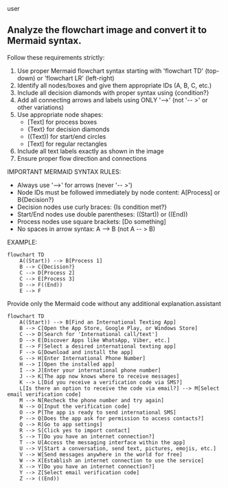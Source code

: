user

## Analyze the flowchart image and convert it to Mermaid syntax.

Follow these requirements strictly:

1. Use proper Mermaid flowchart syntax starting with 'flowchart TD' (top-down) or 'flowchart LR' (left-right)
2. Identify all nodes/boxes and give them appropriate IDs (A, B, C, etc.)
3. Include all decision diamonds with proper syntax using {condition?}
4. Add all connecting arrows and labels using ONLY '-->' (not '-- >' or other variations)
5. Use appropriate node shapes:
   - [Text] for process boxes
   - {Text} for decision diamonds  
   - ((Text)) for start/end circles
   - [Text] for regular rectangles
6. Include all text labels exactly as shown in the image
7. Ensure proper flow direction and connections

IMPORTANT MERMAID SYNTAX RULES:
- Always use '-->' for arrows (never '-- >')
- Node IDs must be followed immediately by node content: A[Process] or B{Decision?}
- Decision nodes use curly braces: {Is condition met?}
- Start/End nodes use double parentheses: ((Start)) or ((End))
- Process nodes use square brackets: [Do something]
- No spaces in arrow syntax: A --> B (not A -- > B)

EXAMPLE:
```mermaid
flowchart TD
    A((Start)) --> B[Process 1]
    B --> C{Decision?}
    C --> D[Process 2]
    C --> E[Process 3]
    D --> F((End))
    E --> F
```

Provide only the Mermaid code without any additional explanation.assistant

```mermaid
flowchart TD
    A((Start)) --> B[Find an International Texting App]
    B --> C[Open the App Store, Google Play, or Windows Store]
    C --> D[Search for 'International call/text']
    D --> E[Discover Apps like WhatsApp, Viber, etc.]
    E --> F[Select a desired international texting app]
    F --> G[Download and install the app]
    G --> H[Enter International Phone Number]
    H --> I[Open the installed app]
    I --> J[Enter your international phone number]
    J --> K[The app now knows where to receive messages]
    K --> L[Did you receive a verification code via SMS?]
    L[Is there an option to receive the code via email?] --> M[Select email verification code]
    M --> N[Recheck the phone number and try again]
    N --> O[Input the verification code]
    O --> P[The app is ready to send international SMS]
    P --> Q[Does the app ask for permission to access contacts?]
    Q --> R[Go to app settings]
    R --> S[Click yes to import contact]
    S --> T[Do you have an internet connection?]
    T --> U[Access the messaging interface within the app]
    U --> V[Start a conversation, send text, pictures, emojis, etc.]
    V --> W[Send messages anywhere in the world for free]
    W --> X[Establish an internet connection to use the service]
    X --> Y[Do you have an internet connection?]
    Y --> Z[Select email verification code]
    Z --> ((End))
```
